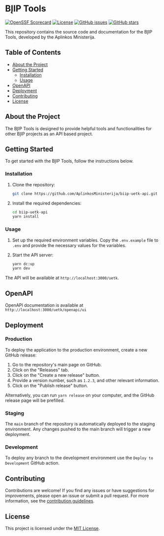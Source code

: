 # BĮIP Tools
[![OpenSSF Scorecard](https://api.securityscorecards.dev/projects/github.com/AplinkosMinisterija/biip-uetk-api/badge)](https://securityscorecards.dev/viewer/?platform=github.com&org={AplinkosMinisterija}&repo={biip-uetk-api})
[![License](https://img.shields.io/github/license/AplinkosMinisterija/biip-uetk-api)](https://github.com/AplinkosMinisterija/biip-uetk-api/blob/main/LICENSE)
[![GitHub issues](https://img.shields.io/github/issues/AplinkosMinisterija/biip-uetk-api)](https://github.com/AplinkosMinisterija/biip-uetk-api/issues)
[![GitHub stars](https://img.shields.io/github/stars/AplinkosMinisterija/biip-uetk-api)](https://github.com/AplinkosMinisterija/biip-uetk-api/stargazers)

This repository contains the source code and documentation for the BĮIP Tools, developed by the Aplinkos
Ministerija.
## Table of Contents

- [About the Project](#about-the-project)
- [Getting Started](#getting-started)
    - [Installation](#installation)
    - [Usage](#usage)
- [OpenAPI](#openapi)
- [Deployment](#deployment)
- [Contributing](#contributing)
- [License](#license)


## About the Project

The BĮIP Tools is designed to provide helpful tools and functionalities for other BĮIP projects as an API based project.

## Getting Started

To get started with the BĮIP Tools, follow the instructions below.

### Installation

1. Clone the repository:

   ```bash
   git clone https://github.com/AplinkosMinisterija/biip-uetk-api.git
   ```

2. Install the required dependencies:

   ```bash
   cd biip-uetk-api
   yarn install
   ```

### Usage
1. Set up the required environment variables. Copy the `.env.example` file to `.env` and provide the necessary values for the variables.

2. Start the API server:

   ```bash
   yarn dc:up
   yarn dev
   ```

The API will be available at `http://localhost:3000/uetk`.
## OpenAPI
OpenAPI documentation is available at `http://localhost:3000/uetk/openapi/ui`

## Deployment

### Production

To deploy the application to the production environment, create a new GitHub release:

1. Go to the repository's main page on GitHub.
2. Click on the "Releases" tab.
3. Click on the "Create a new release" button.
4. Provide a version number, such as `1.2.3`, and other relevant information.
5. Click on the "Publish release" button.

Alternatively, you can run `yarn release` on your computer, and the GitHub release page will be prefilled.

### Staging

The `main` branch of the repository is automatically deployed to the staging environment. Any changes pushed to the main
branch will trigger a new deployment.

### Development

To deploy any branch to the development environment use the `Deploy to Development` GitHub action.

## Contributing

Contributions are welcome! If you find any issues or have suggestions for improvements, please open an issue or submit a
pull request. For more information, see the [contribution guidelines](./CONTRIBUTING.md).

## License

This project is licensed under the [MIT License](./LICENSE).
